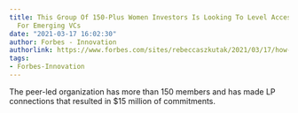 ```yaml
---
title: This Group Of 150-Plus Women Investors Is Looking To Level Access To Capital
  For Emerging VCs
date: "2021-03-17 16:02:30"
author: Forbes - Innovation
authorlink: https://www.forbes.com/sites/rebeccaszkutak/2021/03/17/how-transact-global-helps-emerging-women-vcs-land-lp-commitments/
tags:
- Forbes-Innovation
---
```

The peer-led organization has more than 150 members and has made LP connections that resulted in $15 million of commitments.